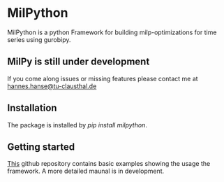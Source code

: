 # MilPython
MilPython is a python Framework for building milp-optimizations for time series using gurobipy.

## MilPy is still under development
If you come along issues or missing features please contact me at hannes.hanse@tu-clausthal.de


## Installation
The package is installed by
*pip install milpython*.

## Getting started

[This](https://github.com/hanneshanse/MilPython) github repository contains  basic examples showing the usage the framework.
A more detailed maunal is in development.
